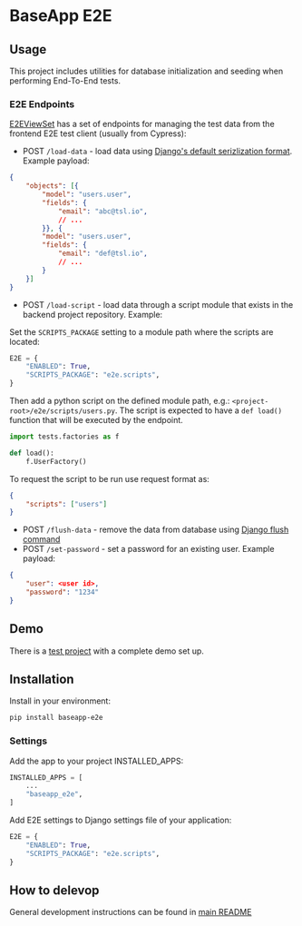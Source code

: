 # BaseApp E2E

## Usage

This project includes utilities for database initialization and seeding when performing End-To-End tests.

### E2E Endpoints

[E2EViewSet](baseapp_e2e/rest_framework/views.py) has a set of endpoints for managing the test data from the frontend E2E test client (usually from Cypress):

* POST `/load-data` - load data using [Django's default serizlization format](https://docs.djangoproject.com/en/4.2/topics/serialization/#serialization-formats-json). Example payload:

``` json
{
    "objects": [{
        "model": "users.user",
        "fields": {
            "email": "abc@tsl.io",
            // ...
        }}, {
        "model": "users.user",
        "fields": {
            "email": "def@tsl.io",
            // ...
        }
    }]
}
```

* POST `/load-script` - load data through a script module that exists in the backend project repository. Example:

Set the `SCRIPTS_PACKAGE` setting to a module path where the scripts are located:

```py
E2E = {
    "ENABLED": True,
    "SCRIPTS_PACKAGE": "e2e.scripts",
}
```

Then add a python script on the defined module path, e.g.: `<project-root>/e2e/scripts/users.py`. The script is expected to have a `def load()` function that will be executed by the endpoint.

```py
import tests.factories as f

def load():
    f.UserFactory()
```

To request the script to be run use request format as:

``` json
{
    "scripts": ["users"]
}
```

* POST `/flush-data` - remove the data from database using [Django flush command](https://docs.djangoproject.com/en/4.2/ref/django-admin/#flush)
* POST `/set-password` - set a password for an existing user. Example payload:

``` json
{
    "user": <user id>,
    "password": "1234"
}
```

## Demo

There is a [test project](testproject/) with a complete demo set up.

## Installation

Install in your environment:

```bash
pip install baseapp-e2e
```

### Settings

Add the app to your project INSTALLED_APPS:

```py
INSTALLED_APPS = [
    ...
    "baseapp_e2e",
]
```

Add E2E settings to Django settings file of your application:

```py
E2E = {
    "ENABLED": True,
    "SCRIPTS_PACKAGE": "e2e.scripts",
}
```

## How to delevop

General development instructions can be found in [main README](..#testing)
